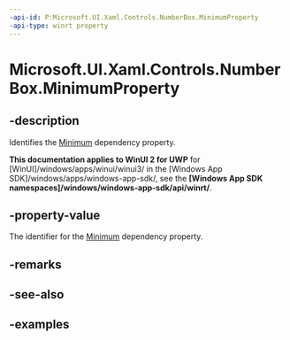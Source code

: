 ```yaml
---
-api-id: P:Microsoft.UI.Xaml.Controls.NumberBox.MinimumProperty
-api-type: winrt property
---
```


# Microsoft.UI.Xaml.Controls.NumberBox.MinimumProperty

<!--
public static Windows.UI.Xaml.DependencyProperty MinimumProperty { get; }
-->

## -description

Identifies the [Minimum](numberbox_minimum.md) dependency property.

**This documentation applies to WinUI 2 for UWP** for [WinUI]/windows/apps/winui/winui3/ in the [Windows App SDK]/windows/apps/windows-app-sdk/, see the **[Windows App SDK namespaces]/windows/windows-app-sdk/api/winrt/**.

## -property-value

The identifier for the [Minimum](numberbox_minimum.md) dependency property.

## -remarks

## -see-also

## -examples

